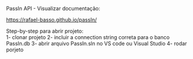 PassIn API - Visualizar documentação:

https://rafael-basso.github.io/passIn/

Step-by-step para abrir projeto:  
1- clonar projeto
2- incluir a connection string correta para o banco PassIn.db
3- abrir arquivo PassIn.sln no VS code ou Visual Studio
4- rodar porjeto
